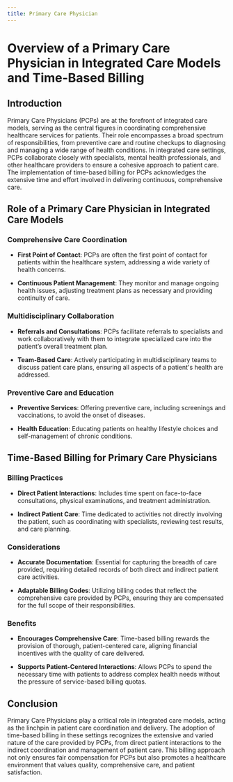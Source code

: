 ```yaml
---
title: Primary Care Physician
---
```


# Overview of a Primary Care Physician in Integrated Care Models and Time-Based Billing

## Introduction

Primary Care Physicians (PCPs) are at the forefront of integrated care models, serving as the central figures in coordinating comprehensive healthcare services for patients. Their role encompasses a broad spectrum of responsibilities, from preventive care and routine checkups to diagnosing and managing a wide range of health conditions. In integrated care settings, PCPs collaborate closely with specialists, mental health professionals, and other healthcare providers to ensure a cohesive approach to patient care. The implementation of time-based billing for PCPs acknowledges the extensive time and effort involved in delivering continuous, comprehensive care.

## Role of a Primary Care Physician in Integrated Care Models

### Comprehensive Care Coordination

- **First Point of Contact**: PCPs are often the first point of contact for patients within the healthcare system, addressing a wide variety of health concerns.
  
- **Continuous Patient Management**: They monitor and manage ongoing health issues, adjusting treatment plans as necessary and providing continuity of care.

### Multidisciplinary Collaboration

- **Referrals and Consultations**: PCPs facilitate referrals to specialists and work collaboratively with them to integrate specialized care into the patient’s overall treatment plan.
  
- **Team-Based Care**: Actively participating in multidisciplinary teams to discuss patient care plans, ensuring all aspects of a patient's health are addressed.

### Preventive Care and Education

- **Preventive Services**: Offering preventive care, including screenings and vaccinations, to avoid the onset of diseases.
  
- **Health Education**: Educating patients on healthy lifestyle choices and self-management of chronic conditions.

## Time-Based Billing for Primary Care Physicians

### Billing Practices

- **Direct Patient Interactions**: Includes time spent on face-to-face consultations, physical examinations, and treatment administration.
  
- **Indirect Patient Care**: Time dedicated to activities not directly involving the patient, such as coordinating with specialists, reviewing test results, and care planning.

### Considerations

- **Accurate Documentation**: Essential for capturing the breadth of care provided, requiring detailed records of both direct and indirect patient care activities.
  
- **Adaptable Billing Codes**: Utilizing billing codes that reflect the comprehensive care provided by PCPs, ensuring they are compensated for the full scope of their responsibilities.

### Benefits

- **Encourages Comprehensive Care**: Time-based billing rewards the provision of thorough, patient-centered care, aligning financial incentives with the quality of care delivered.
  
- **Supports Patient-Centered Interactions**: Allows PCPs to spend the necessary time with patients to address complex health needs without the pressure of service-based billing quotas.

## Conclusion

Primary Care Physicians play a critical role in integrated care models, acting as the linchpin in patient care coordination and delivery. The adoption of time-based billing in these settings recognizes the extensive and varied nature of the care provided by PCPs, from direct patient interactions to the indirect coordination and management of patient care. This billing approach not only ensures fair compensation for PCPs but also promotes a healthcare environment that values quality, comprehensive care, and patient satisfaction.